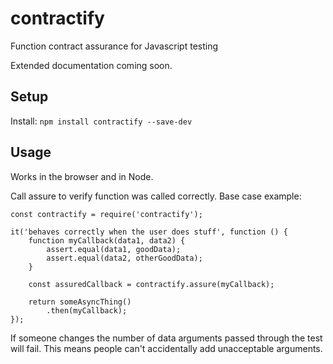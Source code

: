 # contractify #

Function contract assurance for Javascript testing

Extended documentation coming soon.

## Setup ##

Install: `npm install contractify --save-dev`

## Usage ##

Works in the browser and in Node.

Call assure to verify function was called correctly. Base case example:

```
const contractify = require('contractify');

it('behaves correctly when the user does stuff', function () {
    function myCallback(data1, data2) {
        assert.equal(data1, goodData);
        assert.equal(data2, otherGoodData);
    }

    const assuredCallback = contractify.assure(myCallback);

    return someAsyncThing()
        .then(myCallback);
});
```

If someone changes the number of data arguments passed through the test will fail. This means people can't accidentally add unacceptable arguments. 